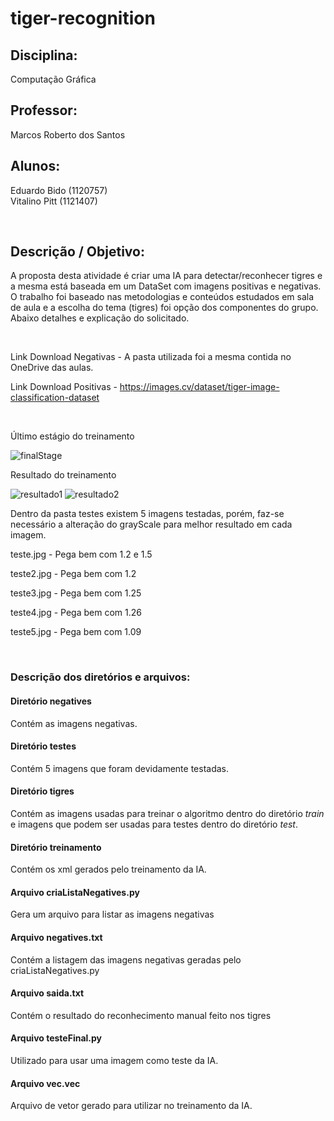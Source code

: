 # tiger-recognition

## Disciplina: <br/>
Computação Gráfica

## Professor: <br/>
Marcos Roberto dos Santos

## Alunos:<br/>
Eduardo Bido (1120757)<br/>
Vitalino Pitt (1121407)

<br/>

## Descrição / Objetivo:
A proposta desta atividade é criar uma IA para detectar/reconhecer tigres e a mesma está baseada em um DataSet com imagens positivas e negativas.  O trabalho foi baseado nas metodologias e conteúdos estudados em sala de aula e a escolha do tema (tigres) foi opção dos componentes do grupo.  
Abaixo detalhes e explicação do solicitado.

<br/>

Link Download Negativas - A pasta utilizada foi a mesma contida no OneDrive das aulas.

Link Download Positivas - https://images.cv/dataset/tiger-image-classification-dataset

<br/>

Último estágio do treinamento

![finalStage](https://user-images.githubusercontent.com/58514930/197423619-c510c602-8459-4d9b-a13c-0426f940913b.png)

Resultado do treinamento

![resultado1](https://user-images.githubusercontent.com/58514930/197424056-d0d3f971-6d35-47e9-8cef-6d3cb05d35d3.png)
![resultado2](https://user-images.githubusercontent.com/58514930/197424059-d0a5021d-f7b7-4d9e-ae0c-f4c7c26ca594.png)

Dentro da pasta testes existem 5 imagens testadas, porém, faz-se necessário a alteração do grayScale para melhor resultado em cada imagem.

teste.jpg - Pega bem com 1.2 e 1.5

teste2.jpg - Pega bem com 1.2

teste3.jpg - Pega bem com 1.25

teste4.jpg - Pega bem com 1.26

teste5.jpg - Pega bem com 1.09

<br/>

### Descrição dos diretórios e arquivos:

#### Diretório negatives
Contém as imagens negativas.

#### Diretório testes
Contém 5 imagens que foram devidamente testadas.

#### Diretório tigres
Contém as imagens usadas para treinar o algoritmo dentro do diretório *train* e imagens que podem ser usadas para testes dentro do diretório *test*.

#### Diretório treinamento
Contém os xml gerados pelo treinamento da IA.

#### Arquivo criaListaNegatives.py
Gera um arquivo para listar as imagens negativas

#### Arquivo negatives.txt
Contém a listagem das imagens negativas geradas pelo criaListaNegatives.py

#### Arquivo saida.txt
Contém o resultado do reconhecimento manual feito nos tigres

#### Arquivo testeFinal.py
Utilizado para usar uma imagem como teste da IA.

#### Arquivo vec.vec
Arquivo de vetor gerado para utilizar no treinamento da IA.
